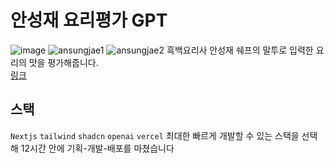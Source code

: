 # 안성재 요리평가 GPT

![image](https://github.com/user-attachments/assets/08d944fc-a24a-4cff-bb36-3b3a98d026b5)
![ansungjae1](https://github.com/user-attachments/assets/3899ea90-7e51-4f83-bdea-948779c69cc5)
![ansungjae2](https://github.com/user-attachments/assets/527d94c8-041d-47d3-94df-6d0a86e779ca)
흑백요리사 안성재 쉐프의 말투로 입력한 요리의 맛을 평가해줍니다.  
[링크](https://ansungjae-gpt.vercel.app/)

## 스택

`Nextjs` `tailwind` `shadcn` `openai` `vercel`
최대한 빠르게 개발할 수 있는 스택을 선택해 12시간 안에 기획-개발-배포를 마쳤습니다
